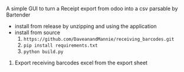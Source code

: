 A simple GUI to turn a Receipt export from odoo into a csv parsable by Bartender
- install from release by unzipping and using the application
- install from source
    1. `https://github.com/DaveanandMannie/receiving_barcodes.git`
    2. `pip install requirements.txt`
    3. `python build.py`
1. Export receiving barcodes excel from the export sheet
